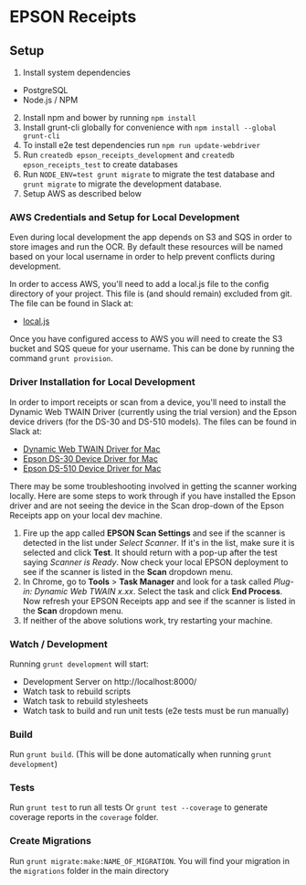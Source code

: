 # EPSON Receipts

## Setup

1. Install system dependencies
  - PostgreSQL
  - Node.js / NPM
2. Install npm and bower by running `npm install`
3. Install grunt-cli globally for convenience with `npm install --global grunt-cli`
4. To install e2e test dependencies run `npm run update-webdriver`
5. Run `createdb epson_receipts_development` and `createdb epson_receipts_test` to create databases
6. Run `NODE_ENV=test grunt migrate` to migrate the test database and
   `grunt migrate` to migrate the development database.
7. Setup AWS as described below

### AWS Credentials and Setup for Local Development

Even during local development the app depends on S3 and SQS in order to store images and run the OCR. By default these resources will be named based on your local username in order to help prevent conflicts during development.

In order to access AWS, you'll need to add a local.js file to the config directory of your project. This file is (and should remain) excluded from git. The file can be found in Slack at:
 - [local.js][1]

Once you have configured access to AWS you will need to create the S3 bucket and SQS queue for your username. This can be done by running the command `grunt provision`.

### Driver Installation for Local Development

In order to import receipts or scan from a device, you'll need to install the Dynamic Web TWAIN Driver (currently using the trial version) and the Epson device drivers (for the DS-30 and DS-510 models). The files can be found in Slack at:
 - [Dynamic Web TWAIN Driver for Mac][2]
 - [Epson DS-30 Device Driver for Mac][3]
 - [Epson DS-510 Device Driver for Mac][4]

There may be some troubleshooting involved in getting the scanner working locally. Here are some steps to work through if you have installed the Epson driver and are not seeing the device in the Scan drop-down of the Epson Receipts app on your local dev machine.

1. Fire up the app called **EPSON Scan Settings** and see if the scanner is detected in the list under *Select Scanner*. If it's in the list, make sure it is selected and click **Test**. It should return with a pop-up after the test saying *Scanner is Ready*. Now check your local EPSON deployment to see if the scanner is listed in the **Scan** dropdown menu.
2. In Chrome, go to **Tools** > **Task Manager** and look for a task called *Plug-in: Dynamic Web TWAIN x.xx*. Select the task and click **End Process**. Now refresh your EPSON Receipts app and see if the scanner is listed in the **Scan** dropdown menu.
3. If neither of the above solutions work, try restarting your machine.

### Watch / Development

Running `grunt development` will start:
- Development Server on http://localhost:8000/
- Watch task to rebuild scripts
- Watch task to rebuild stylesheets
- Watch task to build and run unit tests (e2e tests must be run manually)

### Build

Run `grunt build`.
(This will be done automatically when running `grunt development`)

### Tests

Run `grunt test` to run all tests
Or `grunt test --coverage` to generate coverage reports in the `coverage` folder.

### Create Migrations

Run `grunt migrate:make:NAME_OF_MIGRATION`.
You will find your migration in the `migrations` folder in the main
directory


  [1]: https://files.slack.com/files-pri/T024Z5CQB-F029H7KFW/download/local.js
  [2]: https://files.slack.com/files-pri/T024Z5CQB-F0277QMBM/download/dynamicwebtwainmacedition.pkg
  [3]: https://files.slack.com/files-pri/T024Z5CQB-F029ZFH8Y/download/epson15864.dmg
  [4]: https://files.slack.com/files-pri/T024Z5CQB-F027899A2/download/epson15994.dmg
